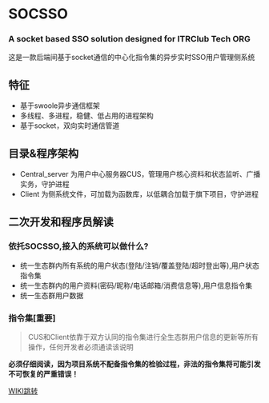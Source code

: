 # SOCSSO
### A socket based SSO solution designed for ITRClub Tech ORG
这是一款后端间基于socket通信的中心化指令集的异步实时SSO用户管理侧系统
## 特征
* 基于swoole异步通信框架
* 多线程、多进程，稳健、低占用的进程架构
* 基于socket，双向实时通信管道

## 目录&程序架构
* Central_server 为用户中心服务器CUS，管理用户核心资料和状态监听、广播实务，守护进程
* Client 为侧系统文件，可加载为函数库，以低耦合加载于旗下项目，守护进程

## 二次开发和程序员解读
### 依托SOCSSO,接入的系统可以做什么?
* 统一生态群内所有系统的用户状态(登陆/注销/覆盖登陆/超时登出等),用户状态指令集
* 统一生态群内的用户资料(密码/昵称/电话邮箱/消费信息等),用户信息指令集
* 统一生态群用户数据
### 指令集[重要]
> CUS和Client依靠于双方认同的指令集进行全生态群用户信息的更新等所有操作，任何开发者必须通读该说明

**必须仔细阅读，因为项目系统不配备指令集的检验过程，非法的指令集将可能引发不可恢复的严重错误！**

[WIKI跳转](http://dev.itrclub.com/LYJSpeedX/SOCSSO/wiki/_pages)